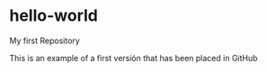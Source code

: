 # hello-world
My first Repository

This is an example of a first versión that has been placed in GitHub


